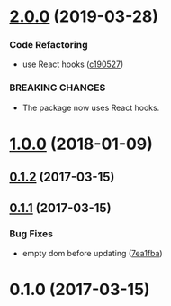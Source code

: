 # [2.0.0](https://github.com/zakodium/react-jsgraph/compare/v1.0.0...v2.0.0) (2019-03-28)


### Code Refactoring

* use React hooks ([c190527](https://github.com/zakodium/react-jsgraph/commit/c190527))


### BREAKING CHANGES

* The package now uses React hooks.



<a name="1.0.0"></a>

# [1.0.0](https://github.com/zakodium/react-jsgraph/compare/v0.1.2...v1.0.0) (2018-01-09)

<a name="0.1.2"></a>

## [0.1.2](https://github.com/zakodium/react-jsgraph/compare/v0.1.1...v0.1.2) (2017-03-15)

<a name="0.1.1"></a>

## [0.1.1](https://github.com/zakodium/react-jsgraph/compare/v0.1.0...v0.1.1) (2017-03-15)

### Bug Fixes

- empty dom before updating ([7ea1fba](https://github.com/zakodium/react-jsgraph/commit/7ea1fba))

<a name="0.1.0"></a>

# 0.1.0 (2017-03-15)
